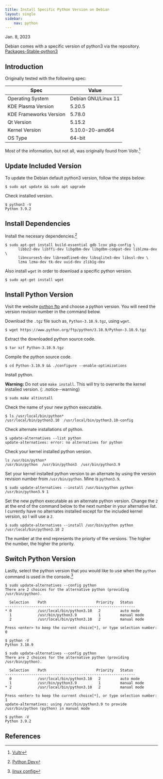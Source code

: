 ```yaml
---
title: Install Specific Python Version on Debian
layout: single
sidebar:
    nav: python
---
```


Jan. 8, 2023

Debian comes with a specific version of python3 via the repository. [Packages-Stable-python3](https://packages.debian.org/stable/python/python3)

## Introduction

Originally tested with the following spec:

| Spec | Value |
| - | - |
| Operating System | Debian GNU/Linux 11 |
| KDE Plasma Version | 5.20.5 |
| KDE Frameworks Version | 5.78.0 |
| Qt Version | 5.15.2 |
| Kernel Version | 5.10.0-20-amd64 |
| OS Type | 64-bit |

Most of the information, but not all, was originally found from Voltr.[^vultr]

## Update Included Version

To update the Debian default python3 version, follow the steps below:

```console
$ sudo apt update && sudo apt upgrade
```

Check installed version.

```console
$ python3 -V
Python 3.9.2
```

## Install Dependencies

Install the necesary dependencies.[^pythonDev]

```console
$ sudo apt-get install build-essential gdb lcov pkg-config \
      libbz2-dev libffi-dev libgdbm-dev libgdbm-compat-dev liblzma-dev \
      libncurses5-dev libreadline6-dev libsqlite3-dev libssl-dev \
      lzma lzma-dev tk-dev uuid-dev zlib1g-dev
```

Also install `wget` in order to download a specific python version.

```console
$ sudo apt-get install wget
```

## Install Python Version

Visit the website [python ftp](https://www.python.org/ftp/python) and choose a python version. You will need the version revision number in the command below.

Download the `.tgz` file such as, `Python-3.10.9.tgz`, using `wget`.

```console
$ wget https://www.python.org/ftp/python/3.10.9/Python-3.10.9.tgz
```

Extract the downloaded python source code.

```console
$ tar xzf Python-3.10.9.tgz
```

Compile the python source code.

```console
$ cd Python-3.10.9 && ./configure --enable-optimizations
```

Install python.

**Warning:** Do not use `make install`. This will try to overwrite the kernel installed version.
{: .notice--warning}

```console
$ sudo make altinstall
```

Check the name of your new python executable.

```console
$ ls /usr/local/bin/python*
/usr/local/bin/python3.10  /usr/local/bin/python3.10-config
```

Check alternate installations of python.

```console
$ update-alternatives --list python
update-alternatives: error: no alternatives for python
```

Check your kernel installed python version.

```console
ls /usr/bin/python*
/usr/bin/python  /usr/bin/python3  /usr/bin/python3.9
```

Set your kernel installed python version to an alternate by using the version revision number from `/usr/bin/python`. Mine is `python3.9`.

```console
$ sudo update-alternatives --install /usr/bin/python python /usr/bin/python3.9 1
```

Set the new python executable as an alternate python version. Change the `2` at the end of the command below to the next number in your alternative list. I currently have no alternates installed except for the included kernel version, so I will use a `2`.

```console
$ sudo update-alternatives --install /usr/bin/python python /usr/local/bin/python3.10 2
```

The number at the end represents the priorty of the versions. The higher the number, the higher the priority.

## Switch Python Version

Lastly, select the python version that you would like to use when the `python` command is used in the console.[^altswitch]

```console
$ sudo update-alternatives --config python
There are 2 choices for the alternative python (providing /usr/bin/python).

  Selection    Path                       Priority   Status
------------------------------------------------------------
* 0            /usr/local/bin/python3.10   2         auto mode
  1            /usr/bin/python3.9          1         manual mode
  2            /usr/local/bin/python3.10   2         manual mode

Press <enter> to keep the current choice[*], or type selection number: 0
```

```console
$ python -V
Python 3.10.9
```

```console
$ sudo update-alternatives --config python
There are 2 choices for the alternative python (providing /usr/bin/python).

  Selection    Path                       Priority   Status
------------------------------------------------------------
  0            /usr/local/bin/python3.10   2         auto mode
  1            /usr/bin/python3.9          1         manual mode
* 2            /usr/local/bin/python3.10   2         manual mode

Press <enter> to keep the current choice[*], or type selection number: 1
update-alternatives: using /usr/bin/python3.9 to provide /usr/bin/python (python) in manual mode
```

```console
$ python -V
Python 3.9.2
```

## References

[^vultr]: [Vultr](https://www.vultr.com/docs/update-python3-on-debian/)

[^pythonDev]: [Python Dev](https://devguide.python.org/getting-started/setup-building/#install-dependencies)

[^altswitch]: [linux config](https://linuxconfig.org/how-to-change-from-default-to-alternative-python-version-on-debian-linux)
